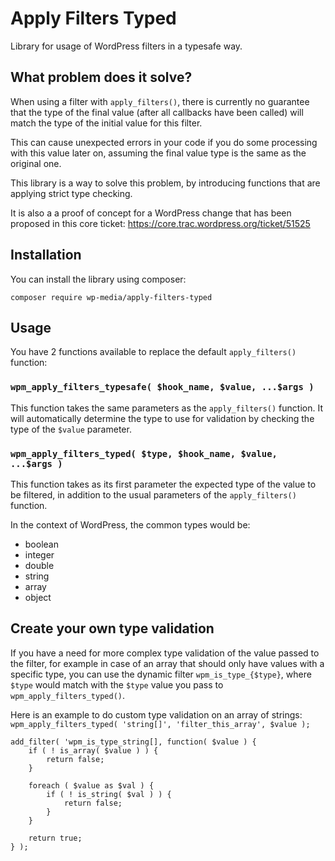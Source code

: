 #  Apply Filters Typed
Library for usage of WordPress filters in a typesafe way.

##  What problem does it solve?
  When using a filter with `apply_filters()`, there is currently no guarantee that the type of the final value (after all callbacks have been called) will match the type of the initial value for this filter.

This can cause unexpected errors in your code if you do some processing with this value later on, assuming the final value type is the same as the original one.

This library is a way to solve this problem, by introducing functions that are applying strict type checking.

It is also a a proof of concept for a WordPress change that has been proposed in this core ticket: https://core.trac.wordpress.org/ticket/51525

##  Installation
You can install the library using composer:

`composer require wp-media/apply-filters-typed`

##  Usage
You have 2 functions available to replace the default `apply_filters()` function:

### `wpm_apply_filters_typesafe( $hook_name, $value, ...$args )`
This function takes the same parameters as the `apply_filters()` function. It will automatically determine the type to use for validation by checking the type of the `$value` parameter.

### `wpm_apply_filters_typed( $type, $hook_name, $value,  ...$args )`
This function takes as its first parameter the expected type of the value to be filtered, in addition to the usual parameters of the `apply_filters()` function.

In the context of WordPress, the common types would be:

- boolean
- integer
- double
- string
- array
- object 

##  Create your own type validation
If you have a need for more complex type validation of the value passed to the filter, for example in case of an array that should only have values with a specific type, you can use the dynamic filter `wpm_is_type_{$type}`, where `$type` would match with the `$type` value you pass to `wpm_apply_filters_typed()`.

Here is an example to do custom type validation on an array of strings:
 `wpm_apply_filters_typed( 'string[]', 'filter_this_array', $value );`
 
    add_filter( 'wpm_is_type_string[], function( $value ) {
        if ( ! is_array( $value ) ) {
            return false;
        }
 
        foreach ( $value as $val ) {
            if ( ! is_string( $val ) ) {
                return false;
            }
        }
 
	    return true;
    } );
